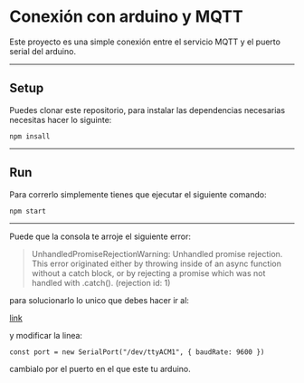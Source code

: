 # Conexión con arduino y MQTT

Este proyecto es una simple conexión entre el servicio MQTT y el puerto serial del arduino.

***

## Setup

Puedes clonar este repositorio, para instalar las dependencias necesarias necesitas hacer lo siguinte:

``npm insall``

***

## Run

Para correrlo simplemente tienes que ejecutar el siguiente comando:

``npm start``

***

Puede que la consola te arroje el siguiente error:

> UnhandledPromiseRejectionWarning: Unhandled promise rejection. This error originated either by throwing inside of an async function without a catch block, or by rejecting a promise which was not handled with .catch(). (rejection id: 1)

para solucionarlo lo unico que debes hacer ir al:

[link](https://www.example.com/my%20great%20page)

y modificar la linea:

``const port = new SerialPort("/dev/ttyACM1", { baudRate: 9600 })``

cambialo por el puerto en el que este tu arduino.
